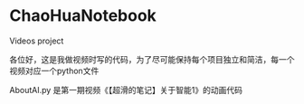 # ChaoHuaNotebook
Videos project

各位好，这是我做视频时写的代码，为了尽可能保持每个项目独立和简洁，每一个视频对应一个python文件

AboutAI.py 是第一期视频《【超滑的笔记】关于智能1》的动画代码
